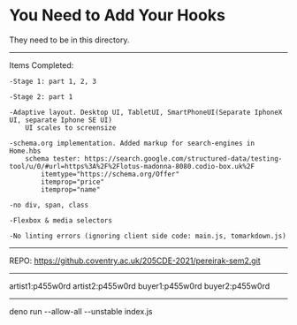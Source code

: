 
# You Need to Add Your Hooks

They need to be in this directory.

------------------------------------------------------------------------------------------
Items Completed:

	-Stage 1: part 1, 2, 3

	-Stage 2: part 1
	
	-Adaptive layout. Desktop UI, TabletUI, SmartPhoneUI(Separate IphoneX UI, separate Iphone SE UI) 
		UI scales to screensize
	
	-schema.org implementation. Added markup for search-engines in Home.hbs
		schema tester: https://search.google.com/structured-data/testing-tool/u/0/#url=https%3A%2F%2Flotus-madonna-8080.codio-box.uk%2F
			itemtype="https://schema.org/Offer"
			itemprop="price"
			itemprop="name"
	
	-no div, span, class
	
	-Flexbox & media selectors

	-No linting errors (ignoring client side code: main.js, tomarkdown.js)

------------------------------------------------------------------------------------------
REPO: https://github.coventry.ac.uk/205CDE-2021/pereirak-sem2.git

------------------------------------------------------------------------------------------
artist1:p455w0rd
artist2:p455w0rd
buyer1:p455w0rd
buyer2:p455w0rd

-------------------------------------------------------------------------------------------


deno run --allow-all --unstable index.js